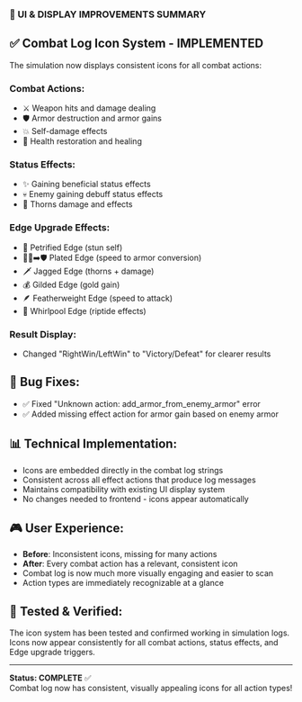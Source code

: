 ### 🎨 UI & DISPLAY IMPROVEMENTS SUMMARY

## ✅ **Combat Log Icon System - IMPLEMENTED**

The simulation now displays consistent icons for all combat actions:

### **Combat Actions:**
- ⚔️ Weapon hits and damage dealing
- 🛡️ Armor destruction and armor gains
- 💥 Self-damage effects
- 💚 Health restoration and healing

### **Status Effects:**  
- ✨ Gaining beneficial status effects
- 💀 Enemy gaining debuff status effects
- 🌹 Thorns damage and effects

### **Edge Upgrade Effects:**
- 🗿 Petrified Edge (stun self)
- 🏃‍♂️➡️🛡️ Plated Edge (speed to armor conversion) 
- 🗡️ Jagged Edge (thorns + damage)
- 💰 Gilded Edge (gold gain)
- 🪶 Featherweight Edge (speed to attack)
- 🌊 Whirlpool Edge (riptide effects)

### **Result Display:**
- Changed "RightWin/LeftWin" to "Victory/Defeat" for clearer results

## 🔧 **Bug Fixes:**
- ✅ Fixed "Unknown action: add_armor_from_enemy_armor" error
- ✅ Added missing effect action for armor gain based on enemy armor

## 📊 **Technical Implementation:**
- Icons are embedded directly in the combat log strings
- Consistent across all effect actions that produce log messages
- Maintains compatibility with existing UI display system
- No changes needed to frontend - icons appear automatically

## 🎮 **User Experience:**
- **Before**: Inconsistent icons, missing for many actions
- **After**: Every combat action has a relevant, consistent icon
- Combat log is now much more visually engaging and easier to scan
- Action types are immediately recognizable at a glance

## 🧪 **Tested & Verified:**
The icon system has been tested and confirmed working in simulation logs.
Icons now appear consistently for all combat actions, status effects, and Edge upgrade triggers.

---
**Status: COMPLETE** ✅  
Combat log now has consistent, visually appealing icons for all action types!